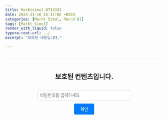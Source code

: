 ```yaml
---
title: Marktsimul 0713333
date: 2024-11-10 15:17:00 +0200
categories: [Markt Simul, Round 07]
tags: [Markt Simul]
render_with_liquid: false
typora-root-url: ../
excerpt: "보호된 내용입니다."

---
```



<div id="password-section" style="margin-top: 30px; border-top: 1px solid #eee; padding-top: 20px;">
  <div id="password-prompt">
    <h2 style="text-align: center; margin: 20px 0;">보호된 컨텐츠입니다.</h2>
    <div style="max-width: 300px; margin: 0 auto; text-align: center;">
      <input type="password" id="password-input" placeholder="비밀번호를 입력하세요" style="width: 100%; padding: 8px; margin: 10px 0; border: 1px solid #ddd; border-radius: 4px;">
      <button onclick="checkPassword()" style="background: #007bff; color: white; border: none; padding: 8px 20px; border-radius: 4px; cursor: pointer;">확인</button>
      <p id="error-message" style="color: red; display: none;">비밀번호가 일치하지 않습니다.</p>
    </div>
  </div>


  <div id="protected-content" style="display: none;">
    여기에 보호할 내용을 작성하세요.
    비밀번호를 입력해야만 볼 수 있는 내용입니다.
  </div>
</div>

<script src="https://cdnjs.cloudflare.com/ajax/libs/crypto-js/4.1.1/crypto-js.min.js"></script>
<script>
function checkPassword() {
    const password = document.getElementById('password-input').value;
    const encryptedPassword = "b66e006887ffc2f80406dab915ecddb2";

    if (CryptoJS.MD5(password).toString().toLowerCase() === encryptedPassword) {
        document.getElementById('protected-content').style.display = 'block';
        document.getElementById('password-prompt').style.display = 'none';
        localStorage.setItem('passwordVerified', 'true');
    } else {
        document.getElementById('error-message').style.display = 'block';
    }
}

document.getElementById('password-input').addEventListener('keypress', function(e) {
    if (e.key === 'Enter') {
        checkPassword();
    }
});

window.onload = function() {
    document.getElementById('protected-content').style.display = 'none';
    document.getElementById('password-prompt').style.display = 'block';
    localStorage.removeItem('passwordVerified');
}
</script>
<!-- 보호된 컨텐츠 끝 -->